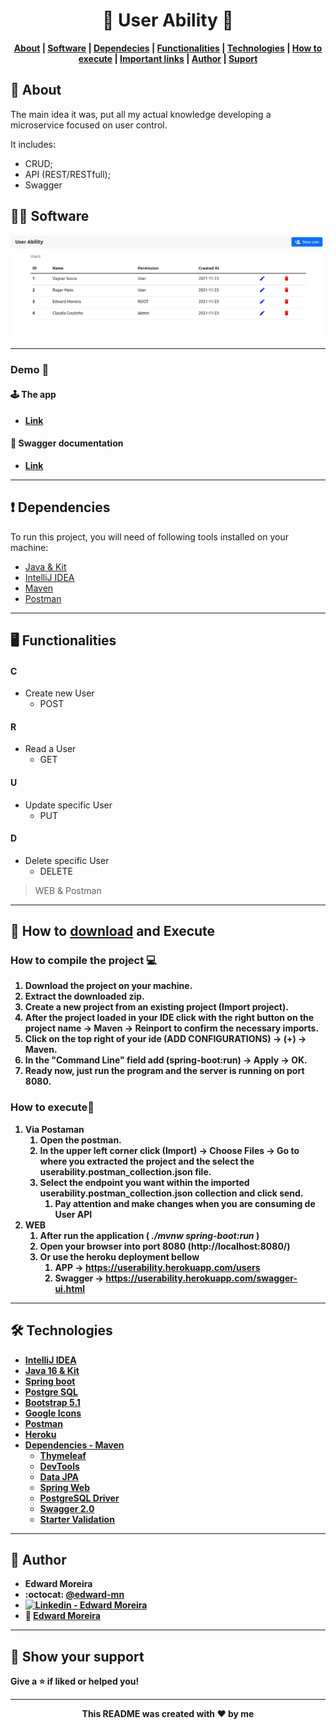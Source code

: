 <p align="center">
  <h1 align="center"> 👥 User Ability 👥</h1>
</p>

<strong>
  <p align="center">
    <a href="#-about">About</a> |
    <a href="#-software">Software</a> |
    <a href="#-dependencies">Dependecies</a> |
    <a href="#-functionalities">Functionalities</a> |
    <a href="#-technologies">Technologies</a> |
    <a href="#-how-to-download-and-execute">How to execute</a> | 
    <a href="#-demo">Important links</a> | 
    <a href="#-author">Author</a> | 
    <a href="#-show-your-support">Suport</a>
  </p>
</strong>

## 🧐 About
The main idea it was, put all my actual knowledge developing a microservice focused on user control.

It includes:
- CRUD;
- API (REST/RESTfull);
- Swagger

## 👨‍💻 Software

<p align="center">
  <img src="./src/main/resources/static/userability.gif" alt="Overview GIF - Userability"/>
</p>

---

### Demo 👀
 #### 🕹  The app 
- [**Link**](https://userability.herokuapp.com/users)
 #### 📄 Swagger documentation
- [**Link**](https://userability.herokuapp.com/swagger-ui.html)

---

## ❗ Dependencies
To run this project, you will need of following tools installed on your machine:
- [Java & Kit](https://www.oracle.com/java/technologies/javase/jdk16-archive-downloads.html)
- [IntelliJ IDEA](https://www.jetbrains.com/idea/)
- [Maven](https://maven.apache.org/)
- [Postman](https://www.postman.com/)

---

## 🖥 Functionalities

#### C
- Create new User
  - POST
#### R
- Read a User
  - GET
#### U
- Update specific User
  - PUT
#### D
- Delete specific User
  - DELETE

> WEB & Postman
---
## 👷 How to [download](https://github.com/edward-mn/userability/archive/master.zip) and <b>Execute<b>

### How to compile the project 💻
1. Download the project on your machine.
2. Extract the downloaded zip.
3. Create a new project from an existing project (Import project).
4. After the project loaded in your IDE click with the right button on the project name -> Maven -> Reinport to confirm the necessary imports.
5. Click on the top right of your ide (ADD CONFIGURATIONS) -> (+) -> Maven.
6. In the "Command Line" field add (spring-boot:run) -> Apply -> OK.
7. Ready now, just run the program and the server is running on port 8080.

### How to execute🏃
1. Via Postaman
    1. Open the postman.
    2. In the upper left corner click (Import) -> Choose Files -> Go to where you extracted the project and the select the userability.postman_collection.json file.
    3. Select the endpoint you want within the imported userability.postman_collection.json collection and click send.
        1. Pay attention and make changes when you are consuming de User API
2. WEB
    1. After run the application (<i> ./mvnw spring-boot:run</i> )
    2. Open your browser into port 8080 (http://localhost:8080/)
    3. Or use the heroku deployment bellow
        1. APP -> https://userability.herokuapp.com/users
        2. Swagger -> https://userability.herokuapp.com/swagger-ui.html

---

## 🛠 Technologies
- [IntelliJ IDEA](https://www.jetbrains.com/idea/)
- [Java 16 & Kit](https://www.oracle.com/java/technologies/javase/jdk16-archive-downloads.html)
- [Spring boot](https://spring.io/projects/spring-boot)
- [Postgre SQL](https://www.postgresql.org/)
- [Bootstrap 5.1](https://getbootstrap.com/docs/5.1/getting-started/introduction/)
- [Google Icons](https://fonts.google.com/icons?selected=Material+Icons&icon.query=new)
- [Postman](https://www.postman.com/)
- [Heroku](https://www.heroku.com)
- [Dependencies - Maven](https://mvnrepository.com/artifact/org.springframework.boot/spring-boot-starter)
  - [Thymeleaf](https://www.baeldung.com/spring-boot-crud-thymeleaf)
  - [DevTools](https://www.baeldung.com/spring-boot-devtools)
  - [Data JPA](https://spring.io/projects/spring-data-jpa)
  - [Spring Web](https://docs.spring.io/spring-boot/docs/current/reference/htmlsingle/)
  - [PostgreSQL Driver](https://docs.spring.io/spring-cloud-dataflow/docs/1.1.2.RELEASE/reference/html/configuration-rdbms.html)
  - [Swagger 2.0](https://www.baeldung.com/swagger-2-documentation-for-spring-rest-api)
  - [Starter Validation](https://www.baeldung.com/spring-boot-bean-validation)

---

## 🦹‍ Author

* **Edward Moreira**
* :octocat: [@edward-mn](https://github.com/edward-mn)
* <a href="https://www.linkedin.com/in/edward-moreira-5b3056115/">
    <img alt="Linkedin - Edward Moreira" src="https://img.shields.io/badge/-Edward--Moreira-blue?style=flat-square&logo=Linkedin&logoColor=white&link=https://www.linkedin.com/in/edward-moreira-5b3056115/">
  </a> 
* :rocket: [Edward Moreira](https://app.rocketseat.com.br/me/edward-moreira-do-nascimento-02578)

---

## 🤝 Show your support

Give a ⭐️ if liked or helped you!

***

<strong>
  <p align="center"> This README was created with ❤️ by me </p>
</strong>
